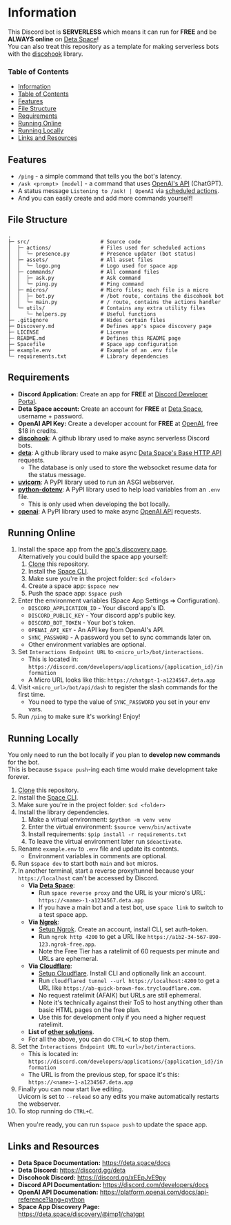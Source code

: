 # Information
This Discord bot is **SERVERLESS** which means it can run for **FREE** and be **ALWAYS online** on [Deta Space](https://deta.space)!  
You can also treat this repository as a template for making serverless bots with the [discohook](https://github.com/jnsougata/discohook) library.

### Table of Contents
- [Information](#information)
- [Table of Contents](#table-of-contents)
- [Features](#features)
- [File Structure](#file-structure)
- [Requirements](#requirements)
- [Running Online](#running-online)
- [Running Locally](#running-locally)
- [Links and Resources](#links-and-resources)

## Features
- `/ping` - a simple command that tells you the bot's latency.
- `/ask <prompt> [model]` - a command that uses [OpenAI's API](https://openai.com/blog/openai-api) (ChatGPT).
- A status message `Listening to /ask! | OpenAI` via [scheduled actions](https://deta.space/docs/en/basics/micros#scheduled-actions).
- And you can easily create and add more commands yourself!

## File Structure
```
.
├─ src/                       # Source code
│  ├─ actions/                # Files used for scheduled actions
│  │  └─ presence.py          # Presence updater (bot status)
│  ├─ assets/                 # All asset files
│  │  └─ logo.png             # Logo used for space app
│  ├─ commands/               # All command files
│  │  ├─ ask.py               # Ask command
│  │  └─ ping.py              # Ping command
│  ├─ micros/                 # Micro files; each file is a micro
│  │  ├─ bot.py               # /bot route, contains the discohook bot
│  │  └─ main.py              # / route, contains the actions handler
│  └─ utils/                  # Contains any extra utility files
│     └─ helpers.py           # Useful functions
├─ .gitignore                 # Hides certain files
├─ Discovery.md               # Defines app's space discovery page
├─ LICENSE                    # License
├─ README.md                  # Defines this README page
├─ Spacefile                  # Space app configuration
├─ example.env                # Example of an .env file
└─ requirements.txt           # Library dependencies
```

## Requirements
- **Discord Application:** Create an app for **FREE** at [Discord Developer Portal](https://discord.com/developers/applications).
- **Deta Space account:** Create an account for **FREE** at [Deta Space](https://deta.space/), username + password.
- **OpenAI API Key:** Create a developer account for **FREE** at [OpenAI](https://platform.openai.com/overview), free $18 in credits.
- [**discohook**](https://github.com/jnsougata/discohook): A github library used to make async serverless Discord bots.
- [**deta**](https://github.com/jnsougata/discohook): A github library used to make async [Deta Space's Base HTTP API](https://deta.space/docs/en/reference/base/HTTP) requests.
  - The database is only used to store the websocket resume data for the status message.
- [**uvicorn**](https://pypi.org/project/uvicorn/): A PyPI library used to run an ASGI webserver.
- [**python-dotenv**](https://pypi.org/project/python-dotenv/): A PyPI library used to help load variables from an `.env` file.
  - This is only used when developing the bot locally.
- [**openai**](https://pypi.org/project/openai/): A PyPI library used to make async [OpenAI API](https://platform.openai.com/docs/api-reference?lang=python) requests.

## Running Online
1. Install the space app from the [app's discovery page](https://deta.space/discovery/@imp1/chatgpt).  
   Alternatively you could build the space app yourself:
   1. [Clone](https://docs.github.com/en/repositories/creating-and-managing-repositories/cloning-a-repository) this repository.
   2. Install the [Space CLI](https://deta.space/docs/en/basics/cli).
   3. Make sure you're in the project folder: `$cd <folder>`
   4. Create a space app: `$space new`
   5. Push the space app: `$space push`
2. Enter the environment variables (Space App Settings ➔ Configuration).
    - `DISCORD_APPLICATION_ID` - Your discord app's ID.
    - `DISCORD_PUBLIC_KEY` - Your discord app's public key.
    - `DISCORD_BOT_TOKEN` - Your bot's token.
    - `OPENAI_API_KEY` - An API key from OpenAI's API.
    - `SYNC_PASSWORD` - A password you set to sync commands later on.
    - Other environment variables are optional.
3. Set `Interactions Endpoint URL` to `<micro_url>/bot/interactions`.
    - This is located in: `https://discord.com/developers/applications/{application_id}/information`
    - A Micro URL looks like this: `https://chatgpt-1-a1234567.deta.app`
4. Visit `<micro_url>/bot/api/dash` to register the slash commands for the first time.
    - You need to type the value of `SYNC_PASSWORD` you set in your env vars.
5. Run `/ping` to make sure it's working! Enjoy!

## Running Locally
You only need to run the bot locally if you plan to **develop new commands** for the bot.    
This is because `$space push`-ing each time would make development take forever.
1. [Clone](https://docs.github.com/en/repositories/creating-and-managing-repositories/cloning-a-repository) this repository.
2. Install the [Space CLI](https://deta.space/docs/en/basics/cli).
3. Make sure you're in the project folder: `$cd <folder>`
4. Install the library dependencies.
    1. Make a virtual environment: `$python -m venv venv`
    2. Enter the virtual environment: `$source venv/bin/activate`
    3. Install requirements: `$pip install -r requirements.txt`
    4. To leave the virtual environment later run `$deactivate`. 
5. Rename `example.env` to `.env` file and update its contents.
    - Environment variables in comments are optional.
6. Run `$space dev` to start both `main` and `bot` micros.
7. In another terminal, start a reverse proxy/tunnel because your `https://localhost` can't be accessed by Discord.  
    - **Via [Deta Space](https://deta.space)**: 
        - Run `space reverse proxy` and the URL is your micro's URL: `https://<name>-1-a1234567.deta.app`
        - If you have a main bot and a test bot, use `space link` to switch to a test space app.
    - **Via [Ngrok](https://ngrok.com)**:
        - [Setup Ngrok](https://ngrok.com/docs/getting-started). Create an account, install CLI, set auth-token.
        - Run `ngrok http 4200` to get a URL like `https://a1b2-34-567-890-123.ngrok-free.app`.
        - Note the Free Tier has a ratelimit of 60 requests per minute and URLs are ephemeral.
     - **Via [Cloudflare](https://cloudflare.com)**:
        - [Setup Cloudflare](https://developers.cloudflare.com/pages/how-to/preview-with-cloudflare-tunnel). Install CLI and optionally link an account.
        - Run `cloudflared tunnel --url https://localhost:4200` to get a URL like `https://ab-quick-brown-fox.trycloudflare.com`.
        - No request ratelimit (AFAIK) but URLs are still ephemeral.
        - Note it's technically against their ToS to host anything other than basic HTML pages on the free plan. 
        - Use this for development only if you need a higher request ratelimit.
     - **List of [other solutions](https://github.com/anderspitman/awesome-tunneling)**.
     - For all the above, you can do `CTRL+C` to stop them.
8. Set the  `Interactions Endpoint URL` to `<url>/bot/interactions`.
    - This is located in: `https://discord.com/developers/applications/{application_id}/information`
    - The URL is from the previous step, for space it's this: `https://<name>-1-a1234567.deta.app`
9. Finally you can now start live editing.  
   Uvicorn is set to `--reload` so any edits you make automatically restarts the webserver.
10. To stop running do `CTRL+C`.

When you're ready, you can run `$space push` to update the space app.

## Links and Resources
- **Deta Space Documentation:** https://deta.space/docs
- **Deta Discord:** https://discord.gg/deta
- **Discohook Discord:** https://discord.gg/xEEpJvE9py
- **Discord API Documentation:** https://discord.com/developers/docs
- **OpenAI API Documenation:** https://platform.openai.com/docs/api-reference?lang=python
- **Space App Discovery Page:** https://deta.space/discovery/@imp1/chatgpt
